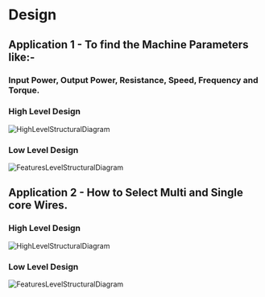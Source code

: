 # Design

## Application 1 - To find the Machine Parameters like:-

### Input Power, Output Power, Resistance, Speed, Frequency and Torque.


### High Level Design 
                       
![HighLevelStructuralDiagram](https://github.com/tanmaya191/tanmaya191-SDLC_8_Thunderbirds/blob/f46f1f6734cf9794d11a54c816e8fe5aaf05e210/High%20Level.png)


### Low Level Design 

![FeaturesLevelStructuralDiagram](https://github.com/tanmaya191/tanmaya191-SDLC_8_Thunderbirds/blob/f46f1f6734cf9794d11a54c816e8fe5aaf05e210/Low%20level.png)


## Application 2 - How to Select Multi and Single core Wires.

### High Level Design 
                       
![HighLevelStructuralDiagram](https://github.com/tanmaya191/tanmaya191-SDLC_8_Thunderbirds/blob/f46f1f6734cf9794d11a54c816e8fe5aaf05e210/High%20Level.jpg)


### Low Level Design 

![FeaturesLevelStructuralDiagram](https://github.com/tanmaya191/tanmaya191-SDLC_8_Thunderbirds/blob/c0adc5d1edb67759111976f6ee67eecce38629f0/Low%20level.jpg)



